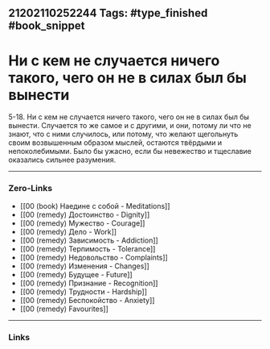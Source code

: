 21202110252244
Tags: #type_finished #book_snippet 
---
# Ни с кем не случается ничего такого, чего он не в силах был бы вынести

 5-18. Ни с кем не случается ничего такого, чего он не в силах был бы вынести. Случается то же самое и с другими, и они, потому ли что не знают, что с ними случилось, или потому, что желают щегольнуть своим возвышенным образом мыслей, остаются твёрдыми и непоколебимыми. Было бы ужасно, если бы невежество и тщеславие оказались сильнее разумения. 

---
### Zero-Links
 - [[00 (book) Наедине с собой - Meditations]]
 - [[00 (remedy) Достоинство - Dignity]]
 - [[00 (remedy) Мужество - Courage]]
 - [[00 (remedy) Дело - Work]]
 - [[00 (remedy) Зависимость - Addiction]]
 - [[00 (remedy) Терпимость - Tolerance]]
 - [[00 (remedy) Недовольство - Complaints]]
 - [[00 (remedy) Изменения - Changes]]
 - [[00 (remedy) Будущее - Future]]
 - [[00 (remedy) Признание - Recognition]]
 - [[00 (remedy) Трудности - Hardship]]
 - [[00 (remedy) Беспокойство - Anxiety]]
 - [[00 (remedy) Favourites]]
---
### Links
